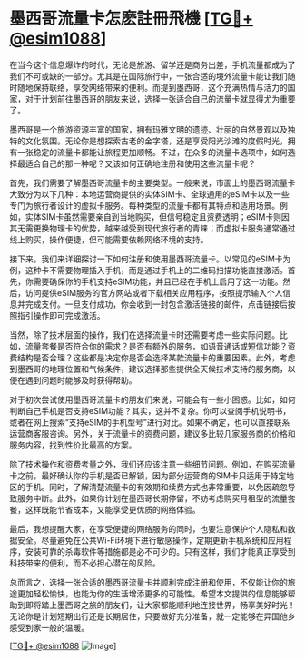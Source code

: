 # 墨西哥流量卡怎麽註冊飛機 [[TG💪+ @esim1088](https://t.me/s/esim1088)]

在当今这个信息爆炸的时代，无论是旅游、留学还是商务出差，手机流量都成为了我们不可或缺的一部分。尤其是在国际旅行中，一张合适的境外流量卡能让我们随时随地保持联络，享受网络带来的便利。而提到墨西哥，这个充满热情与活力的国家，对于计划前往墨西哥的朋友来说，选择一张适合自己的流量卡就显得尤为重要了。

墨西哥是一个旅游资源丰富的国家，拥有玛雅文明的遗迹、壮丽的自然景观以及独特的文化氛围。无论你是想探索古老的金字塔，还是享受阳光沙滩的度假时光，拥有一张稳定的流量卡都能让旅程更加顺畅。不过，在众多的流量卡选项中，如何选择最适合自己的那一种呢？又该如何正确地注册和使用这些流量卡呢？

首先，我们需要了解墨西哥流量卡的主要类型。一般来说，市面上的墨西哥流量卡大致分为以下几种：本地运营商提供的实体SIM卡、全球通用的eSIM卡以及一些专门为旅行者设计的虚拟卡服务。每种类型的流量卡都有其特点和适用场景。例如，实体SIM卡虽然需要亲自到当地购买，但信号稳定且资费透明；eSIM卡则因其无需更换物理卡的优势，越来越受到现代旅行者的青睐；而虚拟卡服务通常通过线上购买，操作便捷，但可能需要依赖网络环境的支持。

接下来，我们来详细探讨一下如何注册和使用墨西哥流量卡。以常见的eSIM卡为例，这种卡不需要物理插入手机，而是通过手机上的二维码扫描功能直接激活。首先，你需要确保你的手机支持eSIM功能，并且已经在手机上启用了这一功能。然后，访问提供eSIM服务的官方网站或者下载相关应用程序，按照提示输入个人信息并完成支付。一旦支付成功，你会收到一封包含激活链接的邮件，点击链接后按照指引操作即可完成激活。

当然，除了技术层面的操作，我们在选择流量卡时还需要考虑一些实际问题。比如，流量套餐是否符合你的需求？是否有额外的服务，如语音通话或短信功能？资费结构是否合理？这些都是决定你是否会选择某款流量卡的重要因素。此外，考虑到墨西哥的地理位置和气候条件，建议选择那些提供全天候技术支持的服务商，以便在遇到问题时能够及时获得帮助。

对于初次尝试使用墨西哥流量卡的朋友们来说，可能会有一些小困惑。比如，如何判断自己手机是否支持eSIM功能？其实，这并不复杂。你可以查阅手机说明书，或者在网上搜索“支持eSIM的手机型号”进行对比。如果不确定，也可以直接联系运营商客服咨询。另外，关于流量卡的资费问题，建议多比较几家服务商的价格和服务内容，找到性价比最高的方案。

除了技术操作和资费考量之外，我们还应该注意一些细节问题。例如，在购买流量卡之前，最好确认你的手机是否已解锁，因为部分运营商的SIM卡只适用于特定地区的手机。同时，了解清楚流量卡的有效期和续费方式也非常重要，以免因疏忽导致服务中断。此外，如果你计划在墨西哥长期停留，不妨考虑购买月租型的流量套餐，这样既能节省成本，又能享受更优质的网络体验。

最后，我想提醒大家，在享受便捷的网络服务的同时，也要注意保护个人隐私和数据安全。尽量避免在公共Wi-Fi环境下进行敏感操作，定期更新手机系统和应用程序，安装可靠的杀毒软件等措施都是必不可少的。只有这样，我们才能真正享受到科技带来的便利，而不必担心潜在的风险。

总而言之，选择一张合适的墨西哥流量卡并顺利完成注册和使用，不仅能让你的旅途更加轻松愉快，也能为你的生活增添更多的可能性。希望本文提供的信息能够帮助到即将踏上墨西哥之旅的朋友们，让大家都能顺利地连接世界，畅享美好时光！无论你是计划短期出行还是长期居住，只要做好充分准备，就一定能够在异国他乡感受到家一般的温暖。

[[TG💪+ @esim1088](https://t.me/s/esim1088) ![Image](https://i.postimg.cc/4NQfJmqS/Snipaste-2025-05-13-00-14-12.png)]
